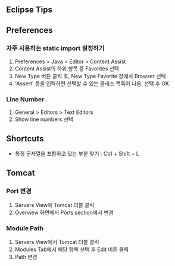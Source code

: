 Eclipse Tips
------

## Preferences

### 자주 사용하는 static import 설정하기
1. Preferences > Java > Editor > Content Assist
2. Content Assist의 하위 항목 중 Favorites 선택
3. New Type 버튼 클릭 후, New Type Favorite 창에서 Browser 선택
4. 'Assert' 등을 입력하면 선택할 수 있는 클래스 목록이 나옴. 선택 후 OK

### Line Number

1. General > Editors > Text Editors
2. Show line numbers 선택


## Shortcuts

* 특정 문자열을 포함하고 있는 부분 찾기 : Ctrl + Shift + L


## Tomcat

### Port 변경
1. Servers View에 Tomcat 더블 클릭
2. Overview 화면에서 Ports section에서 변경

### Module Path
1. Servers View에서 Tomcat 더블 클릭
2. Modules Tab에서 해당 항목 선택 후 Edit 버튼 클릭
3. Path 변경



